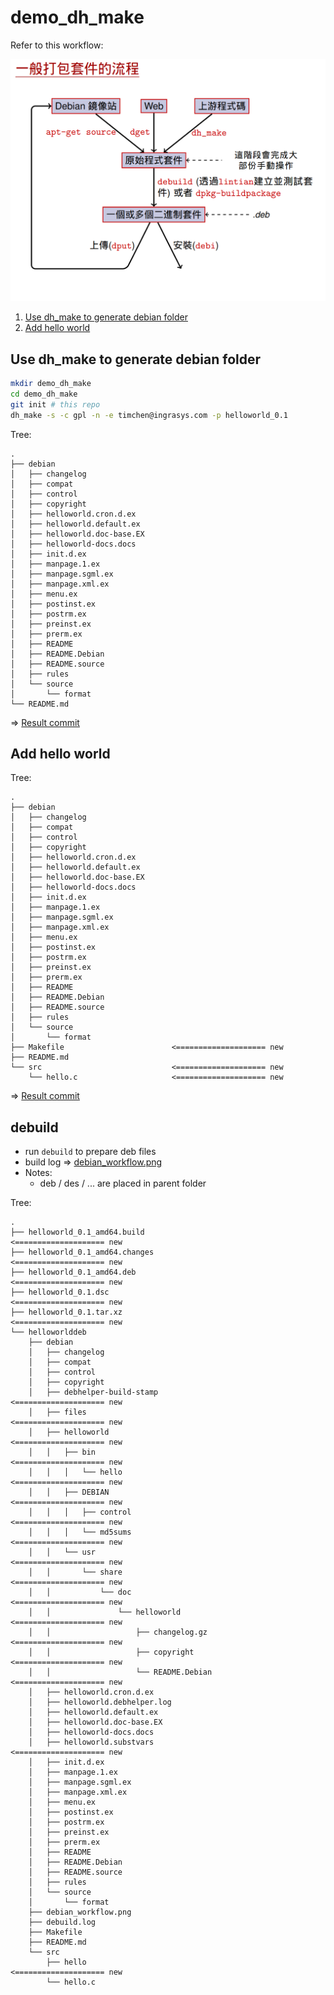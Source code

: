# demo_dh_make

Refer to this workflow:

![debian_workflow](debian_workflow.png)

1. [Use dh_make to generate debian folder](#use-dh_make-to-generate-debian-folder)
2. [Add hello world](#add-hello-world)

## Use dh_make to generate debian folder

```bash
mkdir demo_dh_make
cd demo_dh_make
git init # this repo
dh_make -s -c gpl -n -e timchen@ingrasys.com -p helloworld_0.1
```

Tree:

```
.
├── debian
│   ├── changelog
│   ├── compat
│   ├── control
│   ├── copyright
│   ├── helloworld.cron.d.ex
│   ├── helloworld.default.ex
│   ├── helloworld.doc-base.EX
│   ├── helloworld-docs.docs
│   ├── init.d.ex
│   ├── manpage.1.ex
│   ├── manpage.sgml.ex
│   ├── manpage.xml.ex
│   ├── menu.ex
│   ├── postinst.ex
│   ├── postrm.ex
│   ├── preinst.ex
│   ├── prerm.ex
│   ├── README
│   ├── README.Debian
│   ├── README.source
│   ├── rules
│   └── source
│       └── format
└── README.md
```

=> [Result commit](https://github.com/timmy00274672/demo_dh_make/commit/58ba7f40cf1e18b48296d9701a57ec8ad9bd9faf)

## Add hello world

Tree:

```
.
├── debian
│   ├── changelog
│   ├── compat
│   ├── control
│   ├── copyright
│   ├── helloworld.cron.d.ex
│   ├── helloworld.default.ex
│   ├── helloworld.doc-base.EX
│   ├── helloworld-docs.docs
│   ├── init.d.ex
│   ├── manpage.1.ex
│   ├── manpage.sgml.ex
│   ├── manpage.xml.ex
│   ├── menu.ex
│   ├── postinst.ex
│   ├── postrm.ex
│   ├── preinst.ex
│   ├── prerm.ex
│   ├── README
│   ├── README.Debian
│   ├── README.source
│   ├── rules
│   └── source
│       └── format
├── Makefile                        <==================== new
├── README.md
└── src                             <==================== new
    └── hello.c                     <==================== new
```

=> [Result commit](https://github.com/timmy00274672/demo_dh_make/commit/61f5b7f68301a21dead552a02e0babc698ab0104)

## debuild

* run `debuild` to prepare deb files
* build log => [debian_workflow.png](debian_workflow.png)
* Notes:
    * deb / des / ... are placed in parent folder


Tree:

```
.
├── helloworld_0.1_amd64.build                      <==================== new
├── helloworld_0.1_amd64.changes                    <==================== new
├── helloworld_0.1_amd64.deb                        <==================== new
├── helloworld_0.1.dsc                              <==================== new
├── helloworld_0.1.tar.xz                           <==================== new
└── helloworlddeb
    ├── debian
    │   ├── changelog
    │   ├── compat
    │   ├── control
    │   ├── copyright
    │   ├── debhelper-build-stamp                   <==================== new
    │   ├── files                                   <==================== new
    │   ├── helloworld                              <==================== new
    │   │   ├── bin                                 <==================== new
    │   │   │   └── hello                           <==================== new
    │   │   ├── DEBIAN                              <==================== new
    │   │   │   ├── control                         <==================== new
    │   │   │   └── md5sums                         <==================== new
    │   │   └── usr                                 <==================== new
    │   │       └── share                           <==================== new
    │   │           └── doc                         <==================== new
    │   │               └── helloworld              <==================== new
    │   │                   ├── changelog.gz        <==================== new
    │   │                   ├── copyright           <==================== new
    │   │                   └── README.Debian       <==================== new
    │   ├── helloworld.cron.d.ex
    │   ├── helloworld.debhelper.log
    │   ├── helloworld.default.ex
    │   ├── helloworld.doc-base.EX
    │   ├── helloworld-docs.docs
    │   ├── helloworld.substvars                    <==================== new
    │   ├── init.d.ex
    │   ├── manpage.1.ex
    │   ├── manpage.sgml.ex
    │   ├── manpage.xml.ex
    │   ├── menu.ex
    │   ├── postinst.ex
    │   ├── postrm.ex
    │   ├── preinst.ex
    │   ├── prerm.ex
    │   ├── README
    │   ├── README.Debian
    │   ├── README.source
    │   ├── rules
    │   └── source
    │       └── format
    ├── debian_workflow.png
    ├── debuild.log
    ├── Makefile
    ├── README.md
    └── src
        ├── hello                                   <==================== new
        └── hello.c
```